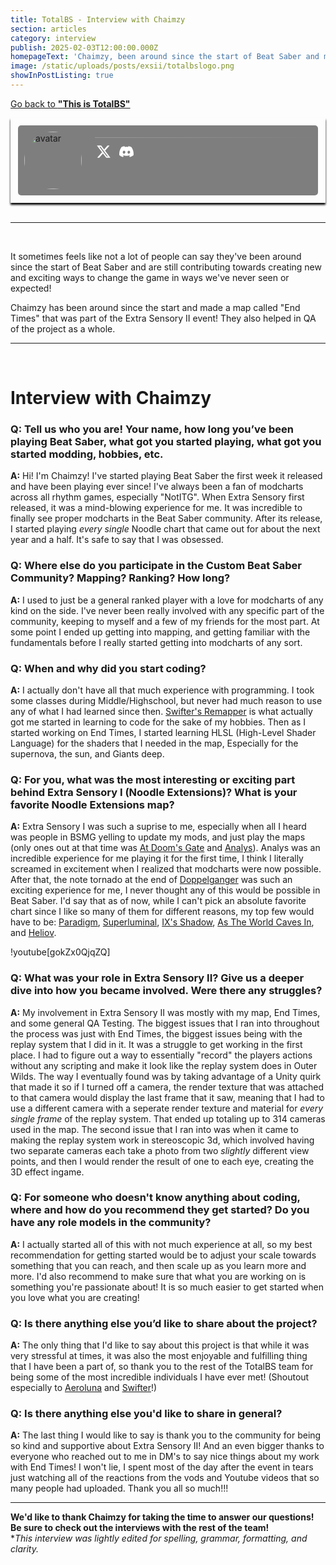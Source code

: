 ```yaml
---
title: TotalBS - Interview with Chaimzy
section: articles
category: interview
publish: 2025-02-03T12:00:00.000Z
homepageText: 'Chaimzy, been around since the start of Beat Saber and made a map called "End Times" that was part of the Extra Sensory II event! They also helped in QA of the project as a whole. Check out this article to learn more about Chaimzy!'
image: /static/uploads/posts/exsii/totalbslogo.png
showInPostListing: true
---
```


[Go back to **"This is TotalBS"**](/posts/this-is-totalbs)

<div class="profile">
  <div class="image">
    <img class="avatar" id="avatar" alt="avatar" />
  </div>
  <div class="bio">
      <div class="name"><a href="https://beatsaver.com/profile/70911" id="name"></a></div>
      <div class="roles"><p id="roleString" /></div>
  <div class="description" id="description"></div>
  <hr class="break" />
  <div class="bottom-row">
  <div class="socials">
    <a href="https://x.com/ChaimzyLazuli"><svg xmlns="http://www.w3.org/2000/svg" height="24" width="24" viewBox="0 0 512 512"><!--!Font Awesome Free 6.6.0 by @fontawesome - https://fontawesome.com License - https://fontawesome.com/license/free Copyright 2024 Fonticons, Inc.--><path fill="#ffffff" d="M389.2 48h70.6L305.6 224.2 487 464H345L233.7 318.6 106.5 464H35.8L200.7 275.5 26.8 48H172.4L272.9 180.9 389.2 48zM364.4 421.8h39.1L151.1 88h-42L364.4 421.8z"/></svg></a>
    <a href="https://discord.com/users/259701017883443200"><svg xmlns="http://www.w3.org/2000/svg" height="20" width="25" viewBox="0 0 640 512"><!--!Font Awesome Free 6.7.2 by @fontawesome - https://fontawesome.com License - https://fontawesome.com/license/free Copyright 2025 Fonticons, Inc.--><path fill="#ffffff" d="M524.5 69.8a1.5 1.5 0 0 0 -.8-.7A485.1 485.1 0 0 0 404.1 32a1.8 1.8 0 0 0 -1.9 .9 337.5 337.5 0 0 0 -14.9 30.6 447.8 447.8 0 0 0 -134.4 0 309.5 309.5 0 0 0 -15.1-30.6 1.9 1.9 0 0 0 -1.9-.9A483.7 483.7 0 0 0 116.1 69.1a1.7 1.7 0 0 0 -.8 .7C39.1 183.7 18.2 294.7 28.4 404.4a2 2 0 0 0 .8 1.4A487.7 487.7 0 0 0 176 479.9a1.9 1.9 0 0 0 2.1-.7A348.2 348.2 0 0 0 208.1 430.4a1.9 1.9 0 0 0 -1-2.6 321.2 321.2 0 0 1 -45.9-21.9 1.9 1.9 0 0 1 -.2-3.1c3.1-2.3 6.2-4.7 9.1-7.1a1.8 1.8 0 0 1 1.9-.3c96.2 43.9 200.4 43.9 295.5 0a1.8 1.8 0 0 1 1.9 .2c2.9 2.4 6 4.9 9.1 7.2a1.9 1.9 0 0 1 -.2 3.1 301.4 301.4 0 0 1 -45.9 21.8 1.9 1.9 0 0 0 -1 2.6 391.1 391.1 0 0 0 30 48.8 1.9 1.9 0 0 0 2.1 .7A486 486 0 0 0 610.7 405.7a1.9 1.9 0 0 0 .8-1.4C623.7 277.6 590.9 167.5 524.5 69.8zM222.5 337.6c-29 0-52.8-26.6-52.8-59.2S193.1 219.1 222.5 219.1c29.7 0 53.3 26.8 52.8 59.2C275.3 311 251.9 337.6 222.5 337.6zm195.4 0c-29 0-52.8-26.6-52.8-59.2S388.4 219.1 417.9 219.1c29.7 0 53.3 26.8 52.8 59.2C470.7 311 447.5 337.6 417.9 337.6z"/></svg></a>
    </div>
          <div class="badges">
        </div>
    </div>
  </div>
</div>

<script>
async function fetchUserData() {
  try {
    const response = await fetch('https://api.beatsaver.com/users/id/70911');
    if (!response.ok) throw new Error('Failed to fetch user data');

    const data = await response.json();

    document.getElementById('avatar').src = data.avatar || '';
    document.getElementById('avatar').alt = data.name || 'User Avatar';
    document.getElementById('name').textContent = data.name || 'Unknown User';
    document.getElementById('description').innerHTML = formatDescription(data.description || '');
    document.getElementById('roleString').textContent = getRoles(data);
    } catch (error) {
    console.error('Error fetching user data:', error);
    document.getElementById('roleString').textContent = 'Error loading roles';
    document.getElementById('description').textContent = 'Unable to load description.';
    }
  }

fetchUserData();
    
function getRoles(user) {
  const roles = [];

  if (user.admin) roles.push('Admin');
  if (user.seniorCurator) {
      roles.push('Senior Curator');
  } else if (user.curator) {
      roles.push('Curator');
  }
  if (user.verifiedMapper) {
      roles.push('Verified Mapper');
  } else if (user.stats?.totalMaps >= 1) {
      roles.push('Mapper');
  }
  return roles.join(', ');
}

function formatDescription(text) {
  return text
    .replace(/\n/g, '<br>') // Convert line breaks to <br>
    .replace(/\*\*(.*?)\*\*/g, '<strong>$1</strong>') // Convert **bold** to <strong> tags
    .replace(/(https?:\/\/[^\s<]+)/g, '<a href="$1" target="_blank" style="color: white;">$1</a>') // Convert URLs to clickable links
    .replace(/(^|\s)@(\w+)/g, '$1<a href="https://beatsaver.com/profile/username/$2" target="_blank">@$2</a>'); // Convert @mentions to profile links
  }
</script>

<style>
  .profile {
    padding: 0.75rem;
    position: relative;
    display: flex;
    flex-direction: row;
    box-shadow: 0px 3px 3px black;
  }
  .profile::before {
    content: '';
    position: absolute;
    top: 0;
    left: 0;
    right: 0;
    bottom: 0;
    background-image: url('/uploads/posts/exsii/Main.00_00_58_23.Still029.png');
    background-position: center;
    background-size: cover;
    filter: brightness(50%);
    z-index: -1;
    border-radius: 5px;
  }

  .image {
    background-color: #00000080;
    border-radius: 5px 0 0 5px;
    padding: 10px 1rem 10px 10px;
  }
  .avatar {
    border-radius: 50%;
    width: 92px;
    height: auto;
  }

  .bio {
    border-radius: 0 5px 5px 0;
    background-color: #00000080;
    padding: 5px;
    width: 100%;
  }
    @media (max-width: 512px) {
    .image {
      display: none;
    }
    .bio {
      border-radius: 5px;
    }
  }
  .name {
    display: flex;
    flex-direction: row;
    flex-wrap: wrap;
    gap: 0.5rem;
    font-size: 2.5rem;
    font-weight: bold;
    align-items: center;
    a {
      color: white;
    }
  }
  .roles p {
    color: #888;
    padding-left: 2px;
    margin-bottom: 2px;
  }
  .description {
    padding-left: 3px;
    margin-bottom: 10px;
    a {
      color: white;
    }
  }
  .break {
    border: none;
    height: 1px;
    margin-bottom: 10px;
    background: linear-gradient(90deg, #999999 0%, rgba(153, 153, 153, 0) 100%);
  }
  .bottom-row {
    display: flex;
    flex-wrap: wrap;
    flex-direction: row;
    justify-content: space-between;
    gap: 0.25rem;
  }
  .socials {
    display: flex;
    flex-direction: row;
    align-items: center;
    gap: 0.75rem;
    padding-left: 2px;
    a {
      transition: transform 0.3s ease;
    }
  }
  .socials a:hover {
    transform: scale(1.2);
  }
  .badges {
    display: flex;
    flex-direction: row;
    flex-wrap: wrap;
    gap: 0.5rem;
    align-items: center;
  }
  .badges a:hover {
    color: white;
  }
  .beasties,
  .bl-ranked,
  .ss-ranked {
    align-items: end;
    display: flex;
    gap: 0.25rem;
    padding: 3px;
    border-width: 1.5px !important;
    border-style: solid !important;
    border-radius: 5px;
  }
  .beasties {
    background-color: #45408875;
    border: #454088;
  }
  .bl-ranked {
    background-color: #cf8afb55;
    border: #cf8afb85;
  }
  .ss-ranked {
    background-color: #ffde1a55;
    border: #ffde1a85;
  }
  .bsmg {
    background-color: #747bff55;
    border: #747bff85;
  }
</style>

<br />
<hr />
<br />

It sometimes feels like not a lot of people can say they've been around since the start of Beat Saber and are still contributing towards creating new and exciting ways to change the game in ways we've never seen or expected!

Chaimzy has been around since the start and made a map called "End Times" that was part of the Extra Sensory II event! They also helped in QA of the project as a whole.

<hr />
<br />

# Interview with Chaimzy

### Q: Tell us who you are! Your name, how long you’ve been playing Beat Saber, what got you started playing, what got you started modding, hobbies, etc.

**A:** Hi! I'm Chaimzy! I've started playing Beat Saber the first week it released and have been playing ever since! I've always been a fan of modcharts across all rhythm games, especially "NotITG". When Extra Sensory first released, it was a mind-blowing experience for me. It was incredible to finally see proper modcharts in the Beat Saber community. After its release, I started playing _every single_ Noodle chart that came out for about the next year and a half. It's safe to say that I was obsessed.

### Q: Where else do you participate in the Custom Beat Saber Community? Mapping? Ranking? How long?

**A:** I used to just be a general ranked player with a love for modcharts of any kind on the side. I've never been really involved with any specific part of the community, keeping to myself and a few of my friends for the most part. At some point I ended up getting into mapping, and getting familiar with the fundamentals before I really started getting into modcharts of any sort.

### Q: When and why did you start coding?

**A:** I actually don't have all that much experience with programming. I took some classes during Middle/Highschool, but never had much reason to use any of what I had learned since then. [Swifter's Remapper](https://github.com/Swifter1243/ReMapper) is what actually got me started in learning to code for the sake of my hobbies. Then as I started working on End Times, I started learning HLSL (High-Level Shader Language) for the shaders that I needed in the map, Especially for the supernova, the sun, and Giants deep.

### Q: For you, what was the most interesting or exciting part behind Extra Sensory I (Noodle Extensions)? What is your favorite Noodle Extensions map?

**A:** Extra Sensory I was such a suprise to me, especially when all I heard was people in BSMG yelling to update my mods, and just play the maps (only ones out at that time was [At Doom's Gate](https://beatsaver.com/maps/cb19) and [Analys](https://beatsaver.com/maps/d00c)). Analys was an incredible experience for me playing it for the first time, I think I literally screamed in excitement when I realized that modcharts were now possible. After that, the note tornado at the end of [Doppelganger](https://beatsaver.com/maps/d53c) was such an exciting experience for me, I never thought any of this would be possible in Beat Saber. I'd say that as of now, while I can't pick an absolute favorite chart since I like so many of them for different reasons, my top few would have to be: [Paradigm](https://beatsaver.com/maps/3bbb0), [Superluminal](https://beatsaver.com/maps/358a7), [IX's Shadow](https://beatsaver.com/maps/33232), [As The World Caves In](https://beatsaver.com/maps/210e3), and [Heliov](https://beatsaver.com/maps/27ade).

!youtube[gokZx0QjqZQ]

### Q: What was your role in Extra Sensory II? Give us a deeper dive into how you became involved. Were there any struggles?

**A:** My involvement in Extra Sensory II was mostly with my map, End Times, and some general QA Testing. The biggest issues that I ran into throughout the process was just with End Times, the biggest issues being with the replay system that I did in it. It was a struggle to get working in the first place. I had to figure out a way to essentially "record" the players actions without any scripting and make it look like the replay system does in Outer Wilds. The way I eventually found was by taking advantage of a Unity quirk that made it so if I turned off a camera, the render texture that was attached to that camera would display the last frame that it saw, meaning that I had to use a different camera with a seperate render texture and material for _every single frame_ of the replay system. That ended up totaling up to 314 cameras used in the map. The second issue that I ran into was when it came to making the replay system work in stereoscopic 3d, which involved having two separate cameras each take a photo from two _slightly_ different view points, and then I would render the result of one to each eye, creating the 3D effect ingame.

### Q: For someone who doesn't know anything about coding, where and how do you recommend they get started? Do you have any role models in the community?

**A:** I actually started all of this with not much experience at all, so my best recommendation for getting started would be to adjust your scale towards something that you can reach, and then scale up as you learn more and more. I'd also recommend to make sure that what you are working on is something you're passionate about! It is so much easier to get started when you love what you are creating!

### Q: Is there anything else you’d like to share about the project?

**A:** The only thing that I'd like to say about this project is that while it was very stressful at times, it was also the most enjoyable and fulfilling thing that I have been a part of, so thank you to the rest of the TotalBS team for being some of the most incredible individuals I have ever met! (Shoutout especially to [Aeroluna](/posts/totalbs-interview-with-aeroluna) and [Swifter](/posts/totalbs-interview-with-swifter)!)

### Q: Is there anything else you'd like to share in general?

**A:** The last thing I would like to say is thank you to the community for being so kind and supportive about Extra Sensory II! And an even bigger thanks to everyone who reached out to me in DM's to say nice things about my work with End Times! I won't lie, I spent most of the day after the event in tears just watching all of the reactions from the vods and Youtube videos that so many people had uploaded. Thank you all so much!!!
<br />

---

**We'd like to thank Chaimzy for taking the time to answer our questions! Be sure to check out the interviews with the rest of the team!**
\
\*_This interview was lightly edited for spelling, grammar, formatting, and clarity._

